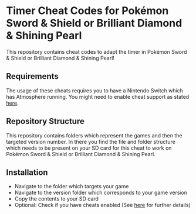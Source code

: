 # Timer Cheat Codes for Pokémon Sword & Shield or Brilliant Diamond & Shining Pearl

This repository contains cheat codes to adapt the timer in Pokémon Sword &amp; Shield or Brilliant Diamond &amp; Shining Pearl!

## Requirements

The usage of these cheats requires you to have a Nintendo Switch which has Atmosphere running.
You might need to enable cheat support as stated [here](https://github.com/Atmosphere-NX/Atmosphere/blob/master/docs/features/cheats.md#cheat-loading-process).

## Repository Structure

This repository contains folders which represent the games and then the targeted version number. In there you find the file and folder structure which needs to be present on your SD card for this cheat to work on Pokémon Sword & Shield or Brilliant Diamond &amp; Shining Pearl.

## Installation

* Navigate to the folder which targets your game
* Navigate to the version folder which corresponds to your game version
* Copy the contents to your SD card
* Optional: Check if you have cheats enabled (See [here](https://github.com/Atmosphere-NX/Atmosphere/blob/master/docs/features/cheats.md#cheat-loading-process) for further details)
